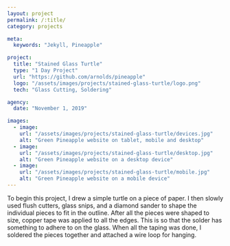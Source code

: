 ```yaml
---
layout: project
permalink: /:title/
category: projects

meta:
  keywords: "Jekyll, Pineapple"

project:
  title: "Stained Glass Turtle"
  type: "1 Day Project"
  url: "https://github.com/arnolds/pineapple"
  logo: "/assets/images/projects/stained-glass-turtle/logo.png"
  tech: "Glass Cutting, Soldering"

agency:
  date: "November 1, 2019"

images:
  - image:
    url: "/assets/images/projects/stained-glass-turtle/devices.jpg"
    alt: "Green Pineapple website on tablet, mobile and desktop"
  - image:
    url: "/assets/images/projects/stained-glass-turtle/desktop.jpg"
    alt: "Green Pineapple website on a desktop device"
  - image:
    url: "/assets/images/projects/stained-glass-turtle/mobile.jpg"
    alt: "Green Pineapple website on a mobile device"
---
```

<p>To begin this project, I drew a simple turtle on a piece of paper. I then slowly used flush cutters, glass snips, and a diamond sander to shape the individual pieces to fit in the outline. After all the pieces were shaped to size, copper tape was applied to all the edges. This is so that the solder has something to adhere to on the glass. When all the taping was done, I soldered the pieces together and attached a wire loop for hanging. </p>
